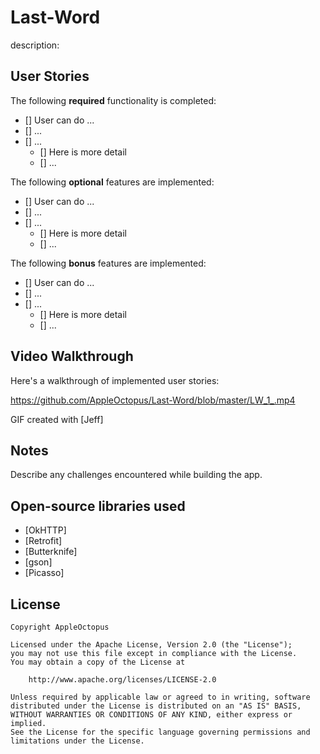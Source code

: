 # Last-Word

description: 

## User Stories

The following **required** functionality is completed:

* [] User can do ...
* [] ...
* [] ...
  * [] Here is more detail
  * [] ...

The following **optional** features are implemented:

* [] User can do ...
* [] ...
* [] ...
  * [] Here is more detail
  * [] ...

The following **bonus** features are implemented:

* [] User can do ...
* [] ...
* [] ...
  * [] Here is more detail
  * [] ...

## Video Walkthrough

Here's a walkthrough of implemented user stories:

https://github.com/AppleOctopus/Last-Word/blob/master/LW_1_.mp4

GIF created with [Jeff]

## Notes

Describe any challenges encountered while building the app.

## Open-source libraries used

- [OkHTTP]
- [Retrofit]
- [Butterknife]
- [gson]
- [Picasso]

## License

    Copyright AppleOctopus

    Licensed under the Apache License, Version 2.0 (the "License");
    you may not use this file except in compliance with the License.
    You may obtain a copy of the License at

        http://www.apache.org/licenses/LICENSE-2.0

    Unless required by applicable law or agreed to in writing, software
    distributed under the License is distributed on an "AS IS" BASIS,
    WITHOUT WARRANTIES OR CONDITIONS OF ANY KIND, either express or implied.
    See the License for the specific language governing permissions and
    limitations under the License.
